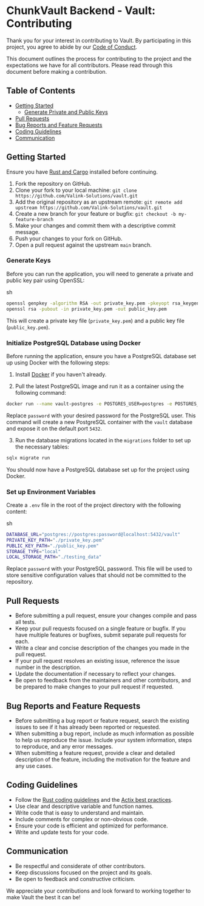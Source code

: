 # ChunkVault Backend - Vault: Contributing

Thank you for your interest in contributing to Vault. By participating in this project, you agree to abide by our [Code of Conduct](CODE_OF_CONDUCT.md).

This document outlines the process for contributing to the project and the expectations we have for all contributors. Please read through this document before making a contribution.

## Table of Contents

*   [Getting Started](#getting-started)
    *   [Generate Private and Public Keys](#generate-private-and-public-keys)
*   [Pull Requests](#pull-requests)
*   [Bug Reports and Feature Requests](#bug-reports-and-feature-requests)
*   [Coding Guidelines](#coding-guidelines)
*   [Communication](#communication)

## Getting Started

Ensure you have [Rust and Cargo](https://www.rust-lang.org/) installed before continuing.

1.  Fork the repository on GitHub.
2.  Clone your fork to your local machine: `git clone https://github.com/Valink-Solutions/vault.git`
3.  Add the original repository as an upstream remote: `git remote add upstream https://github.com/Valink-Solutions/vault.git`
4.  Create a new branch for your feature or bugfix: `git checkout -b my-feature-branch`
5.  Make your changes and commit them with a descriptive commit message.
6.  Push your changes to your fork on GitHub.
7.  Open a pull request against the upstream `main` branch.

### Generate Keys

Before you can run the application, you will need to generate a private and public key pair using OpenSSL:

sh

```sh
openssl genpkey -algorithm RSA -out private_key.pem -pkeyopt rsa_keygen_bits:2048
openssl rsa -pubout -in private_key.pem -out public_key.pem
```

This will create a private key file (`private_key.pem`) and a public key file (`public_key.pem`).

### Initialize PostgreSQL Database using Docker

Before running the application, ensure you have a PostgreSQL database set up using Docker with the following steps:

1. Install [Docker](https://www.docker.com/get-started) if you haven't already.

2. Pull the latest PostgreSQL image and run it as a container using the following command:

```sh
docker run --name vault-postgres -e POSTGRES_USER=postgres -e POSTGRES_PASSWORD=password -e POSTGRES_DB=vault -p 5432:5432 -d postgres:latest
```

Replace `password` with your desired password for the PostgreSQL user. This command will create a new PostgreSQL container with the `vault` database and expose it on the default port `5432`.

3. Run the database migrations located in the `migrations` folder to set up the necessary tables:

```sh
sqlx migrate run
```

You should now have a PostgreSQL database set up for the project using Docker.

### Set up Environment Variables

Create a `.env` file in the root of the project directory with the following content:

sh

```sh
DATABASE_URL="postgres://postgres:password@localhost:5432/vault"
PRIVATE_KEY_PATH="./private_key.pem"
PUBLIC_KEY_PATH="./public_key.pem"
STORAGE_TYPE="local"
LOCAL_STORAGE_PATH="./testing_data"
```

Replace `password` with your PostgreSQL password. This file will be used to store sensitive configuration values that should not be committed to the repository.

## Pull Requests

*   Before submitting a pull request, ensure your changes compile and pass all tests.
*   Keep your pull requests focused on a single feature or bugfix. If you have multiple features or bugfixes, submit separate pull requests for each.
*   Write a clear and concise description of the changes you made in the pull request.
*   If your pull request resolves an existing issue, reference the issue number in the description.
*   Update the documentation if necessary to reflect your changes.
*   Be open to feedback from the maintainers and other contributors, and be prepared to make changes to your pull request if requested.

## Bug Reports and Feature Requests

*   Before submitting a bug report or feature request, search the existing issues to see if it has already been reported or requested.
*   When submitting a bug report, include as much information as possible to help us reproduce the issue. Include your system information, steps to reproduce, and any error messages.
*   When submitting a feature request, provide a clear and detailed description of the feature, including the motivation for the feature and any use cases.

## Coding Guidelines

*   Follow the [Rust coding guidelines](https://rust-lang.github.io/api-guidelines/) and the [Actix best practices](https://actix.rs/docs/).
*   Use clear and descriptive variable and function names.
*   Write code that is easy to understand and maintain.
*   Include comments for complex or non-obvious code.
*   Ensure your code is efficient and optimized for performance.
*   Write and update tests for your code.

## Communication

*   Be respectful and considerate of other contributors.
*   Keep discussions focused on the project and its goals.
*   Be open to feedback and constructive criticism.

We appreciate your contributions and look forward to working together to make Vault the best it can be!